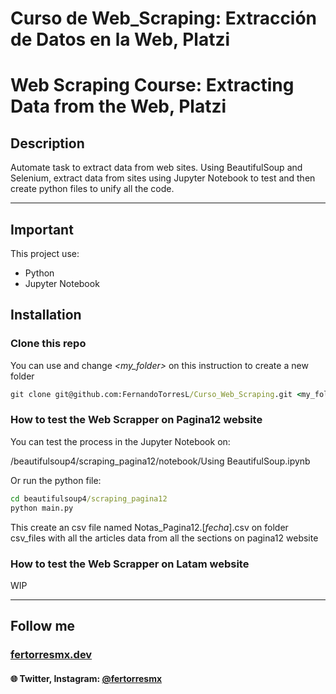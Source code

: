 # Curso de Web_Scraping: Extracción de Datos en la Web, Platzi

# Web Scraping Course: Extracting Data from the Web, Platzi

## Description

Automate task to extract data from web sites. Using BeautifulSoup and Selenium, extract data from sites using Jupyter Notebook to test and then create python files to unify all the code.

---

## Important

This project use:
- Python
- Jupyter Notebook

## Installation

### Clone this repo

You can use and change *<my_folder>* on this instruction to create a new folder

```cmd
git clone git@github.com:FernandoTorresL/Curso_Web_Scraping.git <my_folder>
```

### How to test the Web Scrapper on Pagina12 website

You can test the process in the Jupyter Notebook on:

/beautifulsoup4/scraping_pagina12/notebook/Using BeautifulSoup.ipynb


Or run the python file:

```cmd
cd beautifulsoup4/scraping_pagina12
python main.py
```

This create an csv file named Notas_Pagina12.[*fecha*].csv on folder csv_files with all the articles data from all the sections on pagina12 website

### How to test the Web Scrapper on Latam website

WIP

---

## Follow me

### [fertorresmx.dev](https://www.fertorresmx.dev/)

#### :globe_with_meridians: Twitter, Instagram: [@fertorresmx](http://www.twitter/fertorresmx)
